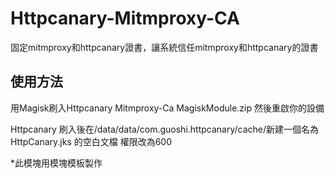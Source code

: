 # Httpcanary-Mitmproxy-CA
固定mitmproxy和httpcanary證書，讓系統信任mitmproxy和httpcanary的證書
## 使用方法
用Magisk刷入Httpcanary Mitmproxy-Ca MagiskModule.zip 然後重啟你的設備

Httpcanary
刷入後在/data/data/com.guoshi.httpcanary/cache/新建一個名為 HttpCanary.jks 的空白文檔 權限改為600

*此模塊用模塊模板製作
